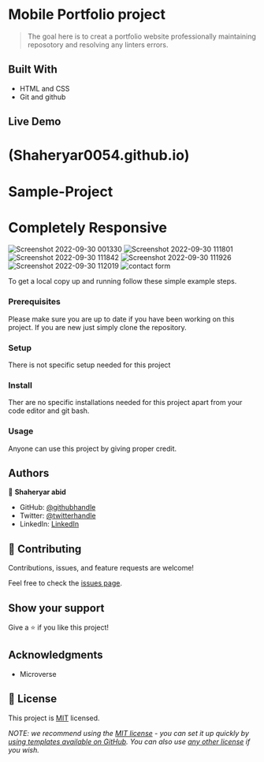 # Mobile Portfolio project

> The goal here is to creat a portfolio website professionally maintaining reposotory and resolving any linters errors.


## Built With

- HTML and CSS
- Git and github

## Live Demo 
# (Shaheryar0054.github.io)

# Sample-Project
# Completely Responsive
![Screenshot 2022-09-30 001330](https://user-images.githubusercontent.com/95047696/193204701-41622aa6-1b05-4c4b-97fa-e738ef776b31.png)
![Screenshot 2022-09-30 111801](https://user-images.githubusercontent.com/95047696/193204706-bd29e6af-c55a-44bc-9e13-f1cb5c4dc3a9.png)
![Screenshot 2022-09-30 111842](https://user-images.githubusercontent.com/95047696/193204710-f62d4c4f-fec9-4177-9d99-f5ac6934ef68.png)
![Screenshot 2022-09-30 111926](https://user-images.githubusercontent.com/95047696/193204712-42591c94-d70e-4d62-a95e-f21b0ee5e7e0.png)
![Screenshot 2022-09-30 112019](https://user-images.githubusercontent.com/95047696/193204715-f39026ec-7890-4e77-a3b5-66e80638b2b3.png)
![contact form](https://user-images.githubusercontent.com/95047696/194077434-0d53adf2-548e-4c5a-9aa5-05907ef1e488.png)

To get a local copy up and running follow these simple example steps.

### Prerequisites
Please make sure you are up to date if you have been working on this project. If you are new just simply clone the repository.
### Setup
There is not specific setup needed for this project
### Install
Ther are no specific installations needed for this project apart from your code editor and git bash.
### Usage
Anyone can use this project by giving proper credit.

## Authors

👤 **Shaheryar abid**

- GitHub: [@githubhandle](https://github.com/Shaheryar0054)
- Twitter: [@twitterhandle](https://twitter.com/sharyar0310)
- LinkedIn: [LinkedIn](https://www.linkedin.com/in/shaheryar-abid-8758121b3/)

## 🤝 Contributing

Contributions, issues, and feature requests are welcome!

Feel free to check the [issues page](../../issues/).

## Show your support

Give a ⭐️ if you like this project!

## Acknowledgments

- Microverse

## 📝 License

This project is [MIT](./LICENSE) licensed.

_NOTE: we recommend using the [MIT license](https://choosealicense.com/licenses/mit/) - you can set it up quickly by [using templates available on GitHub](https://docs.github.com/en/communities/setting-up-your-project-for-healthy-contributions/adding-a-license-to-a-repository). You can also use [any other license](https://choosealicense.com/licenses/) if you wish._
